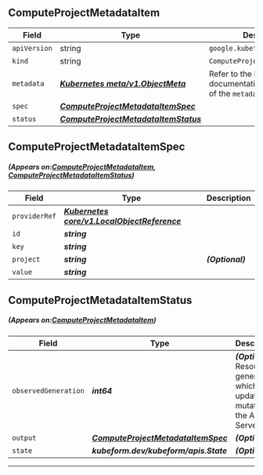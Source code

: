 ## ComputeProjectMetadataItem
| Field | Type | Description |
| ------ | ----- | ----------- |
| `apiVersion` | string | `google.kubeform.com/v1alpha1` |
|    `kind` | string | `ComputeProjectMetadataItem` |
| `metadata` | ***[Kubernetes meta/v1.ObjectMeta](https://kubernetes.io/docs/reference/generated/kubernetes-api/v1.13/#objectmeta-v1-meta)***|Refer to the Kubernetes API documentation for the fields of the `metadata` field.|
| `spec` | ***[ComputeProjectMetadataItemSpec](#ComputeProjectMetadataItemSpec)***||
| `status` | ***[ComputeProjectMetadataItemStatus](#ComputeProjectMetadataItemStatus)***||
## ComputeProjectMetadataItemSpec
##### (Appears on:[ComputeProjectMetadataItem](#ComputeProjectMetadataItem), [ComputeProjectMetadataItemStatus](#ComputeProjectMetadataItemStatus))
| Field | Type | Description |
| ------ | ----- | ----------- |
| `providerRef` | ***[Kubernetes core/v1.LocalObjectReference](https://kubernetes.io/docs/reference/generated/kubernetes-api/v1.13/#localobjectreference-v1-core)***||
| `id` | ***string***||
| `key` | ***string***||
| `project` | ***string***| ***(Optional)*** |
| `value` | ***string***||
## ComputeProjectMetadataItemStatus
##### (Appears on:[ComputeProjectMetadataItem](#ComputeProjectMetadataItem))
| Field | Type | Description |
| ------ | ----- | ----------- |
| `observedGeneration` | ***int64***| ***(Optional)*** Resource generation, which is updated on mutation by the API Server.|
| `output` | ***[ComputeProjectMetadataItemSpec](#ComputeProjectMetadataItemSpec)***| ***(Optional)*** |
| `state` | ***kubeform.dev/kubeform/apis.State***| ***(Optional)*** |
---
